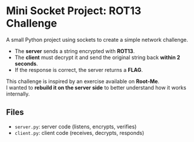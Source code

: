 # Mini Socket Project: ROT13 Challenge

A small Python project using sockets to create a simple network challenge.

- The **server** sends a string encrypted with **ROT13**.
- The **client** must decrypt it and send the original string back **within 2 seconds**.
- If the response is correct, the server returns a **FLAG**.

This challenge is inspired by an exercise available on **Root-Me**.  
I wanted to **rebuild it on the server side** to better understand how it works internally.

## Files

- `server.py`: server code (listens, encrypts, verifies)
- `client.py`: client code (receives, decrypts, responds)
